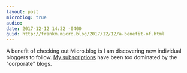 ```yaml
---
layout: post
microblog: true
audio: 
date: 2017-12-12 14:32 -0400
guid: http://frankm.micro.blog/2017/12/12/a-benefit-of.html
---
```

A benefit of checking out Micro.blog is I am discovering new individual bloggers to follow. [My subscriptions](http://mywebstream.net:1999/users/frankm/myOutlines/rssSubscriptions.opml) have been too dominated by the "corporate" blogs.
